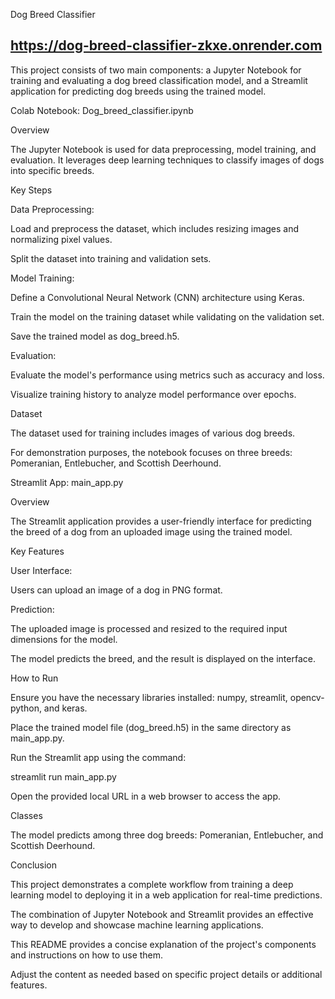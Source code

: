 Dog Breed Classifier

## https://dog-breed-classifier-zkxe.onrender.com
This project consists of two main components: 
a Jupyter Notebook for training and evaluating a dog breed classification model, 
and a Streamlit application for predicting dog breeds using the trained model.


Colab Notebook: Dog_breed_classifier.ipynb


Overview


The Jupyter Notebook is used for data preprocessing, model training, and evaluation. It leverages deep learning techniques to classify images of dogs into specific breeds.


Key Steps

Data Preprocessing:

Load and preprocess the dataset, which includes resizing images and normalizing pixel values.

Split the dataset into training and validation sets.


Model Training:

Define a Convolutional Neural Network (CNN) architecture using Keras.

Train the model on the training dataset while validating on the validation set.

Save the trained model as dog_breed.h5.


Evaluation:

Evaluate the model's performance using metrics such as accuracy and loss.

Visualize training history to analyze model performance over epochs.



Dataset


The dataset used for training includes images of various dog breeds.

 For demonstration purposes, the notebook focuses on three breeds: Pomeranian, Entlebucher, and Scottish Deerhound.


Streamlit App: main_app.py


Overview


The Streamlit application provides a user-friendly interface for predicting the breed of a dog from an uploaded image using the trained model.



Key Features



User Interface:


Users can upload an image of a dog in PNG format.

Prediction:


The uploaded image is processed and resized to the required input dimensions for the model.


The model predicts the breed, and the result is displayed on the interface.


How to Run



Ensure you have the necessary libraries installed: numpy, streamlit, opencv-python, and keras.



Place the trained model file (dog_breed.h5) in the same directory as main_app.py.



Run the Streamlit app using the command:



streamlit run main_app.py

Open the provided local URL in a web browser to access the app.


Classes


The model predicts among three dog breeds: Pomeranian, Entlebucher, and Scottish Deerhound.


Conclusion


This project demonstrates a complete workflow from training a deep learning model to deploying it in a web application for real-time predictions.


 The combination of Jupyter Notebook and Streamlit provides an effective way to develop and showcase machine learning applications. 


This README provides a concise explanation of the project's components and instructions on how to use them. 


Adjust the content as needed based on specific project details or additional features.
